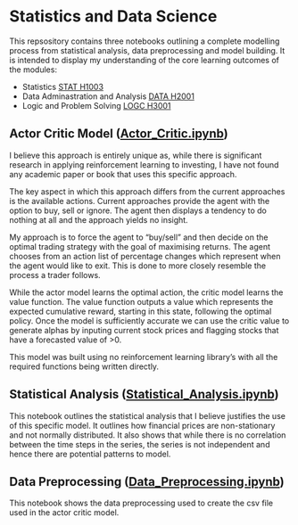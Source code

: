 # Statistics and Data Science
This repsository contains three notebooks outlining a complete modelling process from statistical analysis, data preprocessing and model building. It is intended to display my understanding of the core learning outcomes of the modules:
- Statistics [STAT H1003](https://www.tudublin.ie/study/modules/stat-h1003-statistics/)
- Data Adminastration and Analysis [DATA H2001](https://www.tudublin.ie/study/modules/data-h2001-data-administration-and-analysis/)
- Logic and Problem Solving [LOGC H3001](https://www.tudublin.ie/study/modules/logc-h3001-logic-and-problem-solving/)

## Actor Critic Model ([Actor_Critic.ipynb](Actor_Critic.ipynb))
I believe this approach is entirely unique as, while there is significant research in applying reinforcement learning to investing, I have not found any academic paper or book that uses this specific approach. 

The key aspect in which this approach differs from the current approaches is the available actions. Current approaches provide the agent with the option to buy, sell or ignore. The agent then displays a tendency to do nothing at all and the approach yields no insight. 

My approach is to force the agent to “buy/sell” and then decide on the optimal trading strategy with the goal of maximising returns. The agent chooses from an action list of percentage changes which represent when the agent would like to exit. This is done to more closely resemble the process a trader follows.

While the actor model learns the optimal action, the critic model learns the value function. The value function outputs a value which represents the expected cumulative reward, starting in this state, following the optimal policy. Once the model is sufficiently accurate we can use the critic value to generate alphas by inputing current stock prices and flagging stocks that have a forecasted value of >0.

This model was built using no reinforcement learning library’s with all the required functions being written directly. 

## Statistical Analysis ([Statistical_Analysis.ipynb](Statistical_Analysis.ipynb))
This notebook outlines the statistical analysis that I believe justifies the use of this specific model. It outlines how financial prices are non-stationary and not normally distributed. It also shows that while there is no correlation between the time steps in the series, the series is not independent and hence there are potential patterns to model.

## Data Preprocessing ([Data_Preprocessing.ipynb](Data_Preprocessing.ipynb))
This notebook shows the data preprocessing used to create the csv file used in the actor critic model. 
